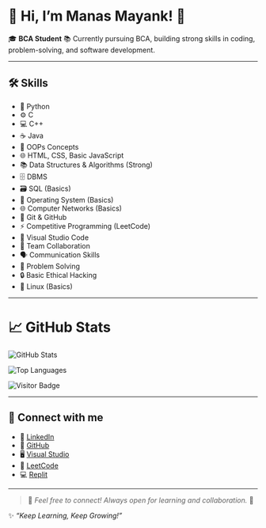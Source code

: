 # 👋 Hi, I’m Manas Mayank! 🚀

🎓 **BCA Student**
📚 Currently pursuing BCA, building strong skills in coding, problem-solving, and software development.

---

## 🛠️ Skills
- 🐍 Python
- ⚙️ C
- 💻 C++
- ☕ Java
- 🔷 OOPs Concepts
- 🌐 HTML, CSS, Basic JavaScript
- 📚 Data Structures & Algorithms (Strong)
- 🗄️ DBMS
- 🗃️ SQL (Basics)
- 💽 Operating System (Basics)
- 🌐 Computer Networks (Basics)
- 🔧 Git & GitHub
- ⚡ Competitive Programming (LeetCode)
- 📝 Visual Studio Code
- 🤝 Team Collaboration
- 🗣️ Communication Skills
- 🧩 Problem Solving
- 🔒 Basic Ethical Hacking
- 🐧 Linux (Basics)


---

# 📈 GitHub Stats
![GitHub Stats](https://github-readme-stats.vercel.app/api?username=manasmayank07&show_icons=true&theme=radical)

![Top Languages](https://github-readme-stats.vercel.app/api/top-langs/?username=manasmayank07&layout=compact&theme=radical)

![Visitor Badge](https://komarev.com/ghpvc/?username=manasmayank07&label=Profile%20views&color=0e75b6&style=flat)

---

## 🔗 Connect with me
- 🔗 [LinkedIn](https://www.linkedin.com/in/your-linkedin-username)
- 🐙 [GitHub](https://github.com/manasmayank76)
- 🖥️ [Visual Studio](https://visualstudio.microsoft.com/)
- 🧩 [LeetCode](https://leetcode.com/your-leetcode-username)
- 💻 [Replit](https://replit.com/@your-replit-username)

---

> 💌 *Feel free to connect! Always open for learning and collaboration.* 🚀

✨ *“Keep Learning, Keep Growing!”*



